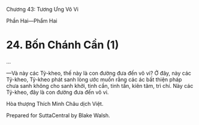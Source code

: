  

Chương 43: Tương Ưng Vô Vi

Phần Hai—Phẩm Hai

# 24\. Bốn Chánh Cần (1)

…

—Và này các Tỷ-kheo, thế này là con đường đưa đến vô vi? Ở đây, này các Tỷ-kheo, Tỷ-kheo phát sanh lòng ước muốn rằng các ác bất thiện pháp chưa sanh không cho sanh khởi, tinh cần, tinh tấn, kiên tâm, trì chí. Này các Tỷ-kheo, đây là con đường đưa đến vô vi.

Hòa thượng Thích Minh Châu dịch Việt.

Prepared for SuttaCentral by Blake Walsh.